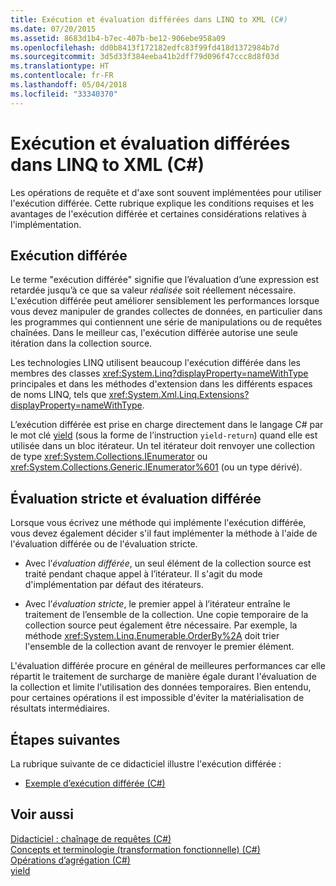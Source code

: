 ```yaml
---
title: Exécution et évaluation différées dans LINQ to XML (C#)
ms.date: 07/20/2015
ms.assetid: 8683d1b4-b7ec-407b-be12-906ebe958a09
ms.openlocfilehash: dd0b8413f172182edfc83f99fd418d1372984b7d
ms.sourcegitcommit: 3d5d33f384eeba41b2dff79d096f47ccc8d8f03d
ms.translationtype: HT
ms.contentlocale: fr-FR
ms.lasthandoff: 05/04/2018
ms.locfileid: "33340370"
---
```

# <a name="deferred-execution-and-lazy-evaluation-in-linq-to-xml-c"></a>Exécution et évaluation différées dans LINQ to XML (C#)
Les opérations de requête et d'axe sont souvent implémentées pour utiliser l'exécution différée. Cette rubrique explique les conditions requises et les avantages de l'exécution différée et certaines considérations relatives à l'implémentation.  
  
## <a name="deferred-execution"></a>Exécution différée  
 Le terme "exécution différée" signifie que l’évaluation d’une expression est retardée jusqu’à ce que sa valeur *réalisée* soit réellement nécessaire. L'exécution différée peut améliorer sensiblement les performances lorsque vous devez manipuler de grandes collectes de données, en particulier dans les programmes qui contiennent une série de manipulations ou de requêtes chaînées. Dans le meilleur cas, l'exécution différée autorise une seule itération dans la collection source.  
  
 Les technologies LINQ utilisent beaucoup l'exécution différée dans les membres des classes <xref:System.Linq?displayProperty=nameWithType> principales et dans les méthodes d'extension dans les différents espaces de noms LINQ, tels que <xref:System.Xml.Linq.Extensions?displayProperty=nameWithType>.  
  
 L’exécution différée est prise en charge directement dans le langage C# par le mot clé [yield](../../../../csharp/language-reference/keywords/yield.md) (sous la forme de l’instruction `yield-return`) quand elle est utilisée dans un bloc itérateur. Un tel itérateur doit renvoyer une collection de type <xref:System.Collections.IEnumerator> ou <xref:System.Collections.Generic.IEnumerator%601> (ou un type dérivé).  
  
## <a name="eager-vs-lazy-evaluation"></a>Évaluation stricte et évaluation différée  
 Lorsque vous écrivez une méthode qui implémente l'exécution différée, vous devez également décider s'il faut implémenter la méthode à l'aide de l'évaluation différée ou de l'évaluation stricte.  
  
-   Avec l’*évaluation différée*, un seul élément de la collection source est traité pendant chaque appel à l’itérateur. Il s'agit du mode d'implémentation par défaut des itérateurs.  
  
-   Avec l’*évaluation stricte*, le premier appel à l’itérateur entraîne le traitement de l’ensemble de la collection. Une copie temporaire de la collection source peut également être nécessaire. Par exemple, la méthode <xref:System.Linq.Enumerable.OrderBy%2A> doit trier l'ensemble de la collection avant de renvoyer le premier élément.  
  
 L'évaluation différée procure en général de meilleures performances car elle répartit le traitement de surcharge de manière égale durant l'évaluation de la collection et limite l'utilisation des données temporaires. Bien entendu, pour certaines opérations il est impossible d'éviter la matérialisation de résultats intermédiaires.  
  
## <a name="next-steps"></a>Étapes suivantes  
 La rubrique suivante de ce didacticiel illustre l'exécution différée :  
  
-   [Exemple d’exécution différée (C#)](../../../../csharp/programming-guide/concepts/linq/deferred-execution-example.md)  
  
## <a name="see-also"></a>Voir aussi  
 [Didacticiel : chaînage de requêtes (C#)](../../../../csharp/programming-guide/concepts/linq/tutorial-chaining-queries-together.md)  
 [Concepts et terminologie (transformation fonctionnelle) (C#)](../../../../csharp/programming-guide/concepts/linq/concepts-and-terminology-functional-transformation.md)  
 [Opérations d’agrégation (C#)](../../../../csharp/programming-guide/concepts/linq/aggregation-operations.md)  
 [yield](../../../../csharp/language-reference/keywords/yield.md)
